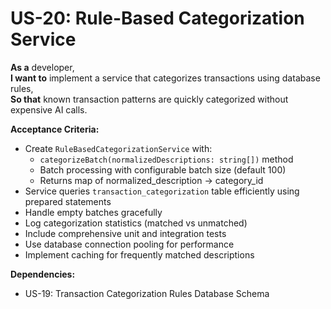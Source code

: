 # US-20: Rule-Based Categorization Service

**As a** developer,  
**I want to** implement a service that categorizes transactions using database rules,  
**So that** known transaction patterns are quickly categorized without expensive AI calls.

**Acceptance Criteria:**

- Create `RuleBasedCategorizationService` with:
  - `categorizeBatch(normalizedDescriptions: string[])` method
  - Batch processing with configurable batch size (default 100)
  - Returns map of normalized_description → category_id
- Service queries `transaction_categorization` table efficiently using prepared statements
- Handle empty batches gracefully
- Log categorization statistics (matched vs unmatched)
- Include comprehensive unit and integration tests
- Use database connection pooling for performance
- Implement caching for frequently matched descriptions

**Dependencies:**

- US-19: Transaction Categorization Rules Database Schema 